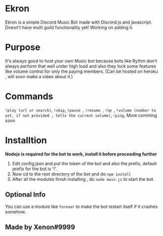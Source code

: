 # Ekron
Ekron is a simple Discord Music Bot made with Discord.js and javascript. Doesn't have multi guild functionality yet! Working on adding it.

# Purpose
It's always good to host your own Music bot because bots like Rythm don't always perform that well under high load and also they lock some features like volume control for only the paying members. (Can be hosted on heroku , will soon make a video about it.)

# Commands
`!play (url or search)`,
`!skip`,
`!pause `,
`!resume `,
`!np `,
`!volume (number to set, if not provided , tells the current volume)`,
`!ping`,
More comming soon

# Installtion 
**Nodejs is required for the bot to work, install it before proceeding further**
1. Edit config.json and put the token of the bot and also the prefix, default prefix for the bot is '!'.
2. Now cd to the root directory of the bot and do `npm install`
3. After all the modules finish installing , do `node main.js` to start the bot.

## Optional Info
You can use a module like `forever` to make the bot restart itself if it crashes somehow.


## Made by Xenon#9999
